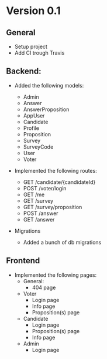 # Version 0.1

## General
   - Setup project
   - Add CI trough Travis
   
## Backend:
- Added the following models:
   - Admin
   - Answer
   - AnswerProposition
   - AppUser
   - Candidate
   - Profile
   - Proposition
   - Survey
   - SurveyCode
   - User
   - Voter
   
- Implemented the following routes:
   - GET /candidate/{candidateId}
   - POST /voter/login
   - GET /me
   - GET /survey
   - GET /survey/proposition
   - POST /answer
   - GET /answer

- Migrations
   - Added a bunch of db migrations
   
## Frontend
- Implemented the following pages:
   - General:
      - 404 page
   - Voter
      - Login page
      - Info page
      - Proposition(s) page
   - Candidate
      - Login page
      - Proposition(s) page
      - Info page 
   - Admin
      - Login page
